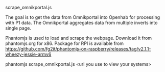 scrape_omnikportal.js

The goal is to get the data from Omnikportal into Openhab for processing with P1 data.
The Omnikportal aggregates data from multiple inverts into single page.

Phantomjs is used to load and scrape the webpage. Download it from phantomjs.org for x86. Package for RPI is available from https://github.com/fg2it/phantomjs-on-raspberry/releases/tag/v2.1.1-wheezy-jessie-armv6



phantomjs scrape_omnikportal.js \<url you use to view your systems\>
